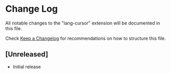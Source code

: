 # Change Log

All notable changes to the "lang-cursor" extension will be documented in this file.

Check [Keep a Changelog](http://keepachangelog.com/) for recommendations on how to structure this file.

## [Unreleased]

- Initial release